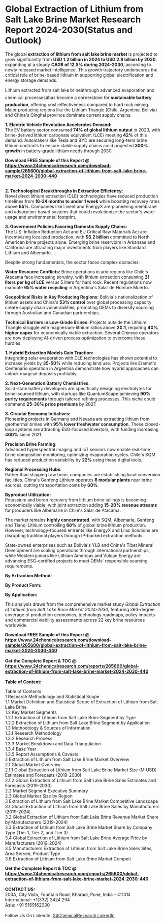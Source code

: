 <h1>Global Extraction of Lithium from Salt Lake Brine Market Research Report 2024-2030(Status and Outlook)</h1><p>The global <strong>extraction of lithium from salt lake brine market</strong> is projected to grow significantly from <strong>USD 1.2 billion in 2024 to USD 2.8 billion by 2030</strong>, expanding at a steady <strong>CAGR of 12.5% during 2024-2030</strong>, according to newly released market intelligence. This growth trajectory underscores the critical role of brine-based lithium in supporting global electrification and energy storage demands.</p><p>Lithium extracted from salt lake brineâthrough advanced evaporation and chemical processesâhas become a cornerstone for <strong>sustainable battery production</strong>, offering cost-effectiveness compared to hard rock mining. Major producing regions like the Lithium Triangle (Chile, Argentina, Bolivia) and China's Qinghai province dominate current supply chains.</p><p><strong>1. Electric Vehicle Revolution Accelerates Demand:</strong><br>
The EV battery sector consumed <strong>74% of global lithium output</strong> in 2023, with brine-derived lithium carbonate equivalent (LCE) meeting <strong>42%</strong> of this demand. Automakers like Tesla and BYD are securing long-term brine lithium contracts to ensure stable supply chains amid projected <strong>300% growth</strong> in battery-grade lithium needs through 2030.</p><div><b>Download FREE Sample of this Report @ 
            <a href="https://www.24chemicalresearch.com/download-sample/265600/global-extraction-of-lithium-from-salt-lake-brine-market-2024-2030-440">
            https://www.24chemicalresearch.com/download-sample/265600/global-extraction-of-lithium-from-salt-lake-brine-market-2024-2030-440</a></b></div><br><p><strong>2. Technological Breakthroughs in Extraction Efficiency:</strong><br>
Novel direct lithium extraction (DLE) technologies have reduced production timelines from <strong>18-24 months to under 1 week</strong> while boosting recovery rates above <strong>85%</strong>. Companies like Livent and EnergyX are pioneering membrane and adsorption-based systems that could revolutionize the sector's water usage and environmental footprint.</p><p><strong>3. Government Policies Favoring Domestic Supply Chains:</strong><br>
The U.S. Inflation Reduction Act and EU Critical Raw Materials Act are incentivizing localized production, with <strong>$6.2 billion</strong> committed to North American brine projects alone. Emerging brine reservoirs in Arkansas and California are attracting major investments from players like Standard Lithium and Albemarle.</p><p>Despite strong fundamentals, the sector faces complex obstacles:</p><p><strong>Water Resource Conflicts:</strong> Brine operations in arid regions like Chile's Atacama face increasing scrutiny, with lithium extraction consuming <strong>21 liters per kg of LCE</strong> versus 5 liters for hard rock. Recent regulations now mandate <strong>65% water recycling</strong> in Argentina's Salar de Hombre Muerto.</p><p><strong>Geopolitical Risks in Key Producing Regions:</strong> Bolivia's nationalization of lithium assets and China's <strong>53% control</strong> over global processing capacity create supply chain vulnerabilities, prompting OEMs to diversify sourcing through Australian and Canadian partnerships.</p><p><strong>Technical Barriers in Low-Grade Brines:</strong> Projects outside the Lithium Triangle struggle with magnesium-lithium ratios above <strong>20:1</strong>, requiring <strong>40% higher capex</strong> for economically viable extraction. Several Chinese operators are now deploying AI-driven process optimization to overcome these hurdles.</p><p><strong>1. Hybrid Extraction Models Gain Traction:</strong><br>
Integrating solar evaporation with DLE technologies has shown potential to increase yields by <strong>35-50%</strong> while reducing land use. Projects like Eramet's Centenario operation in Argentina demonstrate how hybrid approaches can unlock marginal deposits profitably.</p><p><strong>2. Next-Generation Battery Chemistries:</strong><br>
Solid-state battery developers are specifically designing electrolytes for brine-sourced lithium, with startups like QuantumScape achieving <strong>90% purity requirements</strong> through tailored refining processes. This niche could command <strong>25-30% price premiums</strong> by 2027.</p><p><strong>3. Circular Economy Initiatives:</strong><br>
Pioneering projects in Germany and Nevada are extracting lithium from geothermal brines with <strong>95% lower freshwater consumption</strong>. These closed-loop systems are attracting ESG-focused investors, with funding increasing <strong>400%</strong> since 2021.</p><p><strong>Precision Brine Farming:</strong><br>
	Advanced hyperspectral imaging and IoT sensors now enable real-time brine composition monitoring, optimizing evaporation cycles. Chile's SQM has reduced production variability by <strong>22%</strong> using these digital tools.</p><p><strong>Regional Processing Hubs:</strong><br>
	Rather than shipping raw brine, companies are establishing local conversion facilities. China's Ganfeng Lithium operates <strong>8 modular plants</strong> near brine sources, cutting transportation costs by <strong>60%</strong>.</p><p><strong>Byproduct Utilization:</strong><br>
	Potassium and boron recovery from lithium brine tailings is becoming economically viable, with joint extraction adding <strong>15-20% revenue streams</strong> for producers like Albemarle in Chile's Salar de Atacama.</p><p>The market remains <strong>highly concentrated</strong>, with SQM, Albemarle, Ganfeng and Tianqi Lithium controlling <strong>68%</strong> of global brine lithium production. However, technology-focused entrants like EnergyX and Lilac Solutions are disrupting traditional players through IP-backed extraction methods.</p><p>State-owned enterprises such as Bolivia's YLB and China's Tibet Mineral Development are scaling operations through international partnerships, while Western juniors like Lithium Americas and Vulcan Energy are advancing ESG-certified projects to meet OEMs' responsible sourcing requirements.</p><p><strong>By Extraction Method:</strong></p><p><strong>By Product Form:</strong></p><p><strong>By Application:</strong></p><p>This analysis draws from the comprehensive market study <em>Global Extraction of Lithium from Salt Lake Brine Market 2024-2030</em>, featuring 360-degree coverage of production economics, technology roadmaps, policy impacts and commercial viability assessments across 22 key brine resources worldwide.</p><div><b>Download FREE Sample of this Report @ 
            <a href="https://www.24chemicalresearch.com/download-sample/265600/global-extraction-of-lithium-from-salt-lake-brine-market-2024-2030-440">
            https://www.24chemicalresearch.com/download-sample/265600/global-extraction-of-lithium-from-salt-lake-brine-market-2024-2030-440</a></b></div><br><div><b>Get the Complete Report & TOC @ 
            <a href="https://www.24chemicalresearch.com/reports/265600/global-extraction-of-lithium-from-salt-lake-brine-market-2024-2030-440">
            https://www.24chemicalresearch.com/reports/265600/global-extraction-of-lithium-from-salt-lake-brine-market-2024-2030-440</a></b></div><br>
            <b>Table of Content:</b><p>Table of Contents<br />
1 Research Methodology and Statistical Scope<br />
1.1 Market Definition and Statistical Scope of Extraction of Lithium from Salt Lake Brine<br />
1.2 Key Market Segments<br />
1.2.1 Extraction of Lithium from Salt Lake Brine Segment by Type<br />
1.2.2 Extraction of Lithium from Salt Lake Brine Segment by Application<br />
1.3 Methodology & Sources of Information<br />
1.3.1 Research Methodology<br />
1.3.2 Research Process<br />
1.3.3 Market Breakdown and Data Triangulation<br />
1.3.4 Base Year<br />
1.3.5 Report Assumptions & Caveats<br />
2 Extraction of Lithium from Salt Lake Brine Market Overview<br />
2.1 Global Market Overview<br />
2.1.1 Global Extraction of Lithium from Salt Lake Brine Market Size (M USD) Estimates and Forecasts (2019-2030)<br />
2.1.2 Global Extraction of Lithium from Salt Lake Brine Sales Estimates and Forecasts (2019-2030)<br />
2.2 Market Segment Executive Summary<br />
2.3 Global Market Size by Region<br />
3 Extraction of Lithium from Salt Lake Brine Market Competitive Landscape<br />
3.1 Global Extraction of Lithium from Salt Lake Brine Sales by Manufacturers (2019-2024)<br />
3.2 Global Extraction of Lithium from Salt Lake Brine Revenue Market Share by Manufacturers (2019-2024)<br />
3.3 Extraction of Lithium from Salt Lake Brine Market Share by Company Type (Tier 1, Tier 2, and Tier 3)<br />
3.4 Global Extraction of Lithium from Salt Lake Brine Average Price by Manufacturers (2019-2024)<br />
3.5 Manufacturers Extraction of Lithium from Salt Lake Brine Sales Sites, Area Served, Product Type<br />
3.6 Extraction of Lithium from Salt Lake Brine Market Competi</p><div><b>Get the Complete Report & TOC @ 
            <a href="https://www.24chemicalresearch.com/reports/265600/global-extraction-of-lithium-from-salt-lake-brine-market-2024-2030-440">
            https://www.24chemicalresearch.com/reports/265600/global-extraction-of-lithium-from-salt-lake-brine-market-2024-2030-440</a></b></div><br><b>CONTACT US:</b><br>
            203A, City Vista, Fountain Road, Kharadi, Pune, India - 411014<br>
            International: +1(332) 2424 294<br>
            Asia: +91 9169162030 <br><br>
            Follow Us On LinkedIn: <a href="https://www.linkedin.com/company/24chemicalresearch/">24ChemicalResearch LinkedIn</a>